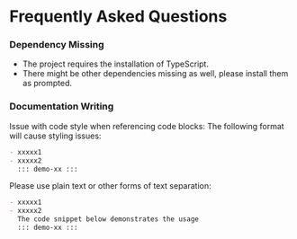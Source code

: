 # Frequently Asked Questions

### Dependency Missing

- The project requires the installation of TypeScript.
- There might be other dependencies missing as well, please install them as prompted.

### Documentation Writing

Issue with code style when referencing code blocks:
The following format will cause styling issues:

```markdown
- xxxxx1
- xxxxx2
  ::: demo-xx :::
```

Please use plain text or other forms of text separation:

```markdown
- xxxxx1
- xxxxx2
  The code snippet below demonstrates the usage
  ::: demo-xx :::
```
